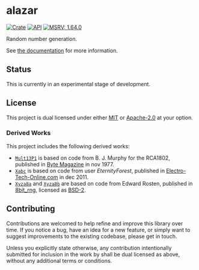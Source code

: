# alazar

[![Crate](https://img.shields.io/crates/v/alazar.svg)](https://crates.io/crates/alazar)
[![API](https://docs.rs/alazar/badge.svg)](https://docs.rs/alazar/)
[![MSRV: 1.64.0](https://flat.badgen.net/badge/MSRV/1.64.0/purple)](https://releases.rs/docs/1.64.0/)

Random number generation.

See [the documentation](https://docs.rs/alazar/) for more information.

## Status

This is currently in an experimental stage of development.

## License
This project is dual licensed under either [MIT](LICENSE-MIT)
or [Apache-2.0](LICENSE-APACHE) at your option.

### Derived Works

This project includes the following derived works:
- [`Mult13P1`] is based on code from B. J. Murphy for the RCA1802,
  published in [Byte Magazine][0] in nov 1977.
- [`Xabc`] is based on code from user *EternityForest*, published in 
  [Electro-Tech-Online.com][1] in dec 2011.
- [`Xyza8a`] and [`Xyza8b`] are based on code from Edward Rosten,
  published in [8bit_rng][2], licensed as [BSD-2][2L].

[`Mult13P1`]: https://docs.rs/devela/latest/alazar/misc/strut.Mult13P1.html
[0]: https://archive.org/details/BYTE_Vol_02-11_1977-11_Sweet_16/page/n219/
[`Xabc`]: https://docs.rs/devela/latest/alazar/misc/strut.Xabc.html
[1]: https://www.electro-tech-online.com/threads/ultra-fast-pseudorandom-number-generator-for-8-bit.124249/
[`Xyza8a`]: https://docs.rs/devela/latest/alazar/xorshift/strut.Xyza8a.html
[`Xyza8b`]: https://docs.rs/devela/latest/alazar/xorshift/strut.Xyza8b.html
[2]: https://github.com/edrosten/8bit_rng
[2L]: https://github.com/andamira/alazar/blob/main/src/xorshift/xyza8/LICENSE-BSD2.md

## Contributing

Contributions are welcomed to help refine and improve this library over time.
If you notice a bug, have an idea for a new feature, or simply want to
suggest improvements to the existing codebase, please get in touch.

Unless you explicitly state otherwise, any contribution intentionally submitted
for inclusion in the work by shall be dual licensed as above,
without any additional terms or conditions.
